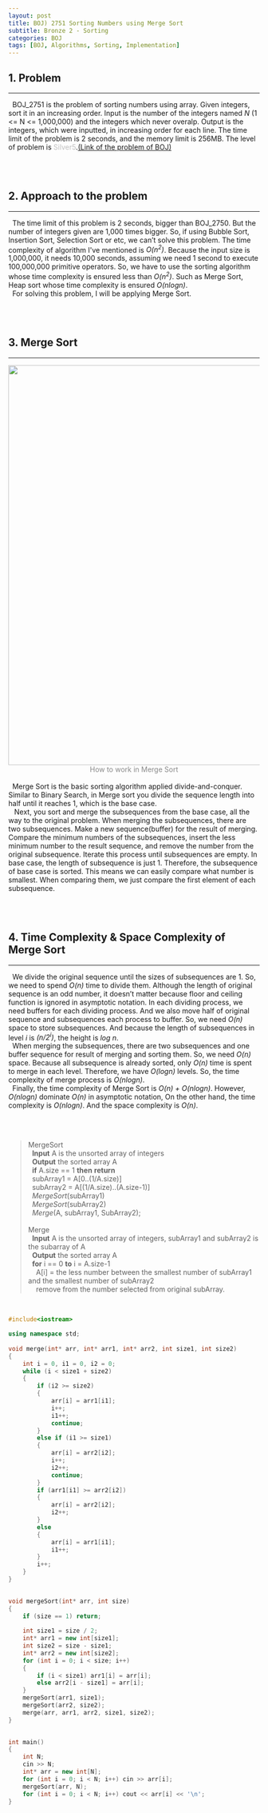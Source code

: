 ```yaml
---
layout: post
title: BOJ) 2751 Sorting Numbers using Merge Sort
subtitle: Bronze 2 - Sorting
categories: BOJ
tags: [BOJ, Algorithms, Sorting, Implementation]
---
```

<h2>1. Problem</h2>
<hr>
&nbsp;&nbsp;BOJ_2751 is the problem of sorting numbers using array. Given integers, sort it in an increasing order. Input is the number of the integers named <i>N</i> (1 <= N <= 1,000,000) and the integers which never overalp. Output is the integers, which were inputted, in increasing order for each line. The time limit of the problem is 2 seconds, and the memory limit is 256MB. The level of problem is <span style="color:silver">Silver5</span>.<a href="https://www.acmicpc.net/problem/2751">(Link of the problem of BOJ)</a><br/>

<br/><br/>
<h2>2. Approach to the problem</h2>
<hr>
&nbsp;&nbsp;The time limit of this problem is 2 seconds, bigger than BOJ_2750. But the number of integers given are 1,000 times bigger. So, if using Bubble Sort, Insertion Sort, Selection Sort or etc, we can’t solve this problem. The time complexity of algorithm I've mentioned is <i>O&#40;n<sup>2</sup>&#41;</i>. Because the input size is 1,000,000, it needs 10,000 seconds, assuming we need 1 second to execute 100,000,000 primitive operators. So, we have to use the sorting algorithm whose time complexity is ensured less than <i>O&#40;n<sup>2</sup>&#41;</i>. Such as Merge Sort, Heap sort whose time complexity is ensured <i>O&#40;nlogn&#41;</i>.<br/>
&nbsp;&nbsp;For solving this problem, I will be applying Merge Sort.

<br/><br/>
<h2>3. Merge Sort</h2>
<hr>
<center><img src = "https://user-images.githubusercontent.com/80208196/156988019-1af0c37d-2a52-47bb-86cc-6aeb83f7b3f5.png" width="600" height="800"></center>
<center><span style = "opacity:0.5">How to work in Merge Sort</span></center>
<br/>
&nbsp;&nbsp;Merge Sort is the basic sorting algorithm applied divide-and-conquer. Similar to Binary Search, in Merge sort you divide the sequence length into half until it reaches 1, which is the base case.
<br/>
&nbsp;&nbsp; Next, you sort and merge the subsequences from the base case, all the way to the original problem. When merging the subsequences, there are two subsequences. Make a new sequence(buffer) for the result of merging. Compare the minimum numbers of the subsequences, insert the less minimum number to the result sequence, and remove the number from the original subsequence. Iterate this process until subsequences are empty. In base case, the length of subsequence is just 1. Therefore, the subsequence of base case is sorted. This means we can easily compare what number is smallest. When comparing them, we just compare the first element of each subsequence.

<br/><br/>
<h2>4. Time Complexity & Space Complexity of Merge Sort</h2>
<hr>
&nbsp;&nbsp;We divide the original sequence until the sizes of subsequences are 1. So, we need to spend <i>O(n)</i> time to divide them. Although the length of original sequence is an odd number, it doesn’t matter because floor and ceiling function is ignored in asymptotic notation. In each dividing process, we need buffers for each dividing process. And we also move half of original sequence and subsequences each process to buffer. So, we need <i>O(n)</i> space to store subsequences. And because the length of subsequences in level <i>i</i> is <i>(n/2<sup>i</sup>)</i>, the height is <i>log n</i>.
<br/>
&nbsp;&nbsp;When merging the subsequences, there are two subsequences and one buffer sequence for result of merging and sorting them. So, we need <i>O(n)</i> space. Because all subsequence is already sorted, only <i>O(n)</i> time is spent to merge in each level. Therefore, we have <i>O(logn)</i> levels. So, the time complexity of merge process is <i>O(nlogn)</i>.
<br/>
&nbsp;&nbsp;Finally, the time complexity of Merge Sort is <i>O(n) + O(nlogn)</i>. However, <i>O(nlogn)</i> dominate <i>O(n)</i> in asymptotic notation, On the other hand, the time complexity is <i>O(nlogn)</i>. And the space complexity is <i>O(n)</i>.

<br/><br/>
> MergeSort <br/>
> &nbsp;&nbsp;<b>Input</b> A is the unsorted array of integers<br/>
> &nbsp;&nbsp;<b>Output</b> the sorted array A<br/>
> &nbsp;&nbsp;<b>if</b> A.size == 1 <b>then</b> <b>return</b><br/>
> &nbsp;&nbsp;subArray1 = A[0..(1/A.size)]<br/>
> &nbsp;&nbsp;subArray2 = A[(1/A.size)..(A.size-1)]<br/>
> &nbsp;&nbsp;<i>MergeSort</i>(subArray1)<br/>
> &nbsp;&nbsp;<i>MergeSort</i>(subArray2)<br/>
> &nbsp;&nbsp;<i>Merge</i>(A, subArray1, SubArray2);
> <br/><br/>
> Merge<br/>
> &nbsp;&nbsp;<b>Input</b> A is the unsorted array of integers, subArray1 and subArray2 is the subarray of A<br/>
> &nbsp;&nbsp;<b>Output</b> the sorted array A<br/>
> &nbsp;&nbsp;<b>for</b> i == 0 <b>to</b> i = A.size-1<br/>
>&nbsp;&nbsp;&nbsp;&nbsp;A[i] = the less number between the smallest number of subArray1 and the smallest number of subArray2<br/>
>&nbsp;&nbsp;&nbsp;&nbsp;remove from the number selected from original subArray.

<br/>

```cpp
#include<iostream>

using namespace std;
 
void merge(int* arr, int* arr1, int* arr2, int size1, int size2)
{
    int i = 0, i1 = 0, i2 = 0;
    while (i < size1 + size2)
    {
        if (i2 >= size2)
        {
            arr[i] = arr1[i1];
            i++;
            i1++;
            continue;
        }
        else if (i1 >= size1)
        {
            arr[i] = arr2[i2];
            i++;
            i2++;
            continue;
        }
        if (arr1[i1] >= arr2[i2])
        {
            arr[i] = arr2[i2];
            i2++;
        }
        else
        {
            arr[i] = arr1[i1];
            i1++;
        }
        i++;
    }
}
 

void mergeSort(int* arr, int size)
{
    if (size == 1) return;
 
    int size1 = size / 2;
    int* arr1 = new int[size1];
    int size2 = size - size1;
    int* arr2 = new int[size2];
    for (int i = 0; i < size; i++)
    {
        if (i < size1) arr1[i] = arr[i];
        else arr2[i - size1] = arr[i];
    }
    mergeSort(arr1, size1);
    mergeSort(arr2, size2);
    merge(arr, arr1, arr2, size1, size2);
}
 

int main()
{
    int N;
    cin >> N;
    int* arr = new int[N];
    for (int i = 0; i < N; i++) cin >> arr[i];
    mergeSort(arr, N);
    for (int i = 0; i < N; i++) cout << arr[i] << '\n';
}
```